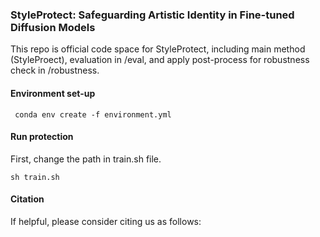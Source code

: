 ### StyleProtect: Safeguarding Artistic Identity in Fine-tuned Diffusion Models

This repo is official code space for StyleProtect, including main method (StyleProect), evaluation in /eval, and apply post-process for robustness check in /robustness.

#### Environment set-up
``` conda env create -f environment.yml```

#### Run protection
First, change the path in train.sh file.
```
sh train.sh
```

#### Citation
If helpful, please consider citing us as follows:

